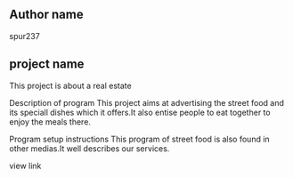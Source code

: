 ## Author name
spur237

## project name
This project is about a real estate

Description of program
This project aims at advertising the street food and its speciall dishes which it offers.It also entise people to eat together to enjoy the meals there.

Program setup instructions
This program of street food is also found in other medias.It well describes our services.

view link